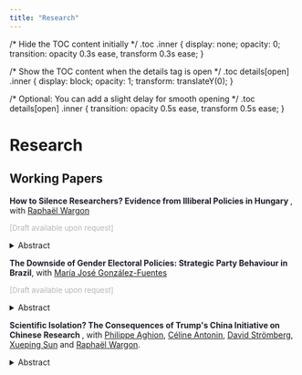 ```yaml
---
title: "Research"
---
```


/* Hide the TOC content initially */
.toc .inner {
  display: none;
  opacity: 0;
  transition: opacity 0.3s ease, transform 0.3s ease;
}

/* Show the TOC content when the details tag is open */
.toc details[open] .inner {
  display: block;
  opacity: 1;
  transform: translateY(0);
}

/* Optional: You can add a slight delay for smooth opening */
.toc details[open] .inner {
  transition: opacity 0.5s ease, transform 0.5s ease;
}


# Research

## Working Papers

<strong style="color:#211e29;"> How to Silence Researchers? Evidence from Illiberal Policies in Hungary </strong>, with [Raphaël Wargon]()

<span style="color:#b7b6b7; font-size: small;">[Draft available upon request]</span>

<div class="toc">
  <details>
    <summary accesskey="a">
      <span class="details">Abstract</span>
    </summary>
    <div class="inner">
      <p style="font-size: small; text-align: justify;">
       Since the late 1990s, an increasing number of countries have turned to “illiberal democracy,” a regime that maintains “free but unfair” elections while systematically undermining the rule of law. In this paper, we argue that modern illiberal democracies cause detrimental effects on research. Using both national and international bibliometric data, we compare researchers exposed to illiberal policies in Hungary with their peers in other Central European countries prior to and after the first re-election of Viktor Orbán in 2010. We find that Hungarian researchers increasingly shift their publication efforts toward national-language journals with lower quality and are more likely to leave the country altogether. We show that political pressure is a key driver of these effects: researchers experience radically different patterns in terms of research outcomes depending on their political alignment. Researchers perceived as political opponents are more negatively impacted in both their publication output and in collaboration networks, decreasing them both by about a quarter of the pre-shock value per year. Yet, they are more likely to publicly criticize the regime. Finally, researchers working on topics related to gender issues are also more affected and experience a decrease of 10% of their total publications and of 30% of their publications in top journals.    
      </p>
    </div>
  </details>
</div>



<strong style="color:#211e29;">The Downside of Gender Electoral Policies: Strategic Party Behaviour in Brazil</strong>, with [María José González-Fuentes](https://mariajosegonzalezfuentes.github.io/) 

<span style="color:#b7b6b7; font-size: small;">[Draft available upon request]</span>


<div class="toc">
  <details>
    <summary accesskey="a">
      <span class="details">Abstract</span>
    </summary>
    <div class="inner">
      <p style="font-size: small; text-align: justify;">
       Can party behaviour explain why gender equality policies fail to increase women’s political representation? Using data from seven municipal elections, we show that Brazilian political parties undermine gender quotas and funding requirements by strategically placing female candidates in races where they expect weak performance while reserving “sure” races for men. Despite national-level compliance requirements, weak enforcement at the municipal level enables this strategic distribution across localities based on electoral competitiveness. In municipalities that are historically electoral strongholds, the share of female candidates increased more after quota implementation than in competitive municipalities, driven by a larger increase among non-dominant parties. Conversely, dominant parties reduced all-male candidate lists 23.5% less than their counterparts in competitive races. We document a sharp increase in token female candidacies after the adoption of gender quotas, reduced by the introduction of campaign funding requirements. Our results point to the importance of factoring electoral competition and party responses when designing gender equality policies.
      </p>
    </div>
  </details>
</div>


<strong style="color:#211e29;"> Scientific Isolation? The Consequences of Trump's China Initiative on Chinese Research </strong>, with [Philippe Aghion](), [Céline Antonin](https://www.ofce.fr/pages-chercheurs/page.php?id=3), [David Strömberg](https://davidstro.github.io/), [Xueping Sun](https://xuepingsun.github.io/) and [Raphaël Wargon]().

<p style="font-size: small;">

<div class="toc">
  <details>
    <summary accesskey="a">
      <span class="details">Abstract</span>
    </summary>
    <div class="inner">
      <p style="font-size: small; text-align: justify;">
       The 2018 China Initiative by the Trump administration complicated procedures and reduced funding for US-China research collaborations. Using Scopus data, we analyze its impact on Chinese research. We find that the China Initiative significantly lowered the average quality of both the publications and the co-authors of Chinese researchers with prior US collaborations compared to Chinese researchers with prior European collaborations. Thus, we estimate that the China Initiative reduced yearly citations for affected Chinese researchers by 6 percent. The effect was stronger for high-productivity Chinese researchers in US-dominated fields, especially when their US co-authors played a leading role.
      </p>
    </div>
  </details>
</div>



 






